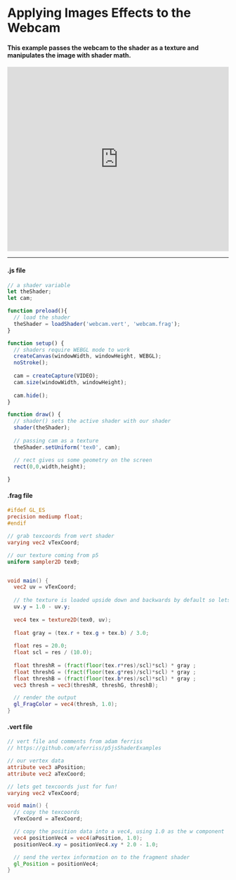 # Applying Images Effects to the Webcam
#### This example passes the webcam to the shader as a texture and manipulates the image with shader math.

<div class="glitch-embed-wrap" style="height: 420px; width: 100%;">
  <iframe
    allow="geolocation; microphone; camera; midi; vr; encrypted-media"
    src="https://glitch.com/embed/#!/embed/shader-with-webcam?path=webcam.frag&previewSize=100"
    alt="shader-with-webcam on Glitch"
    style="height: 100%; width: 100%; border: 0;">
  </iframe>
</div>

***

#### .js file
```javascript
// a shader variable
let theShader;
let cam;

function preload(){
  // load the shader
  theShader = loadShader('webcam.vert', 'webcam.frag');
}

function setup() {
  // shaders require WEBGL mode to work
  createCanvas(windowWidth, windowHeight, WEBGL);
  noStroke();
  
  cam = createCapture(VIDEO);
  cam.size(windowWidth, windowHeight);
  
  cam.hide();
}

function draw() {
  // shader() sets the active shader with our shader
  shader(theShader);
  
  // passing cam as a texture
  theShader.setUniform('tex0', cam);

  // rect gives us some geometry on the screen
  rect(0,0,width,height);
  
}
```
#### .frag file
```frag
#ifdef GL_ES
precision mediump float;
#endif

// grab texcoords from vert shader
varying vec2 vTexCoord;

// our texture coming from p5
uniform sampler2D tex0;


void main() {
  vec2 uv = vTexCoord;
  
  // the texture is loaded upside down and backwards by default so lets flip it
  uv.y = 1.0 - uv.y;
  
  vec4 tex = texture2D(tex0, uv);
  
  float gray = (tex.r + tex.g + tex.b) / 3.0;
  
  float res = 20.0;
  float scl = res / (10.0);
 
  float threshR = (fract(floor(tex.r*res)/scl)*scl) * gray ;
  float threshG = (fract(floor(tex.g*res)/scl)*scl) * gray ;
  float threshB = (fract(floor(tex.b*res)/scl)*scl) * gray ;
  vec3 thresh = vec3(threshR, threshG, threshB);

  // render the output
  gl_FragColor = vec4(thresh, 1.0);
}
```
#### .vert file
```vert
// vert file and comments from adam ferriss
// https://github.com/aferriss/p5jsShaderExamples

// our vertex data
attribute vec3 aPosition;
attribute vec2 aTexCoord;

// lets get texcoords just for fun! 
varying vec2 vTexCoord;

void main() {
  // copy the texcoords
  vTexCoord = aTexCoord;

  // copy the position data into a vec4, using 1.0 as the w component
  vec4 positionVec4 = vec4(aPosition, 1.0);
  positionVec4.xy = positionVec4.xy * 2.0 - 1.0;

  // send the vertex information on to the fragment shader
  gl_Position = positionVec4;
}
```
